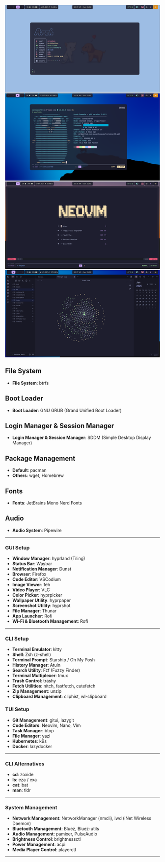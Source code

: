 ![alt text](Assests/terminal.png)
![alt text](Assests/go.png)
![alt text](Assests/nvim.png)
![alt text](Assests/obsidian.png)

## File System

- **File System**: btrfs

## Boot Loader

- **Boot Loader**: GNU GRUB (Grand Unified Boot Loader)

## Login Manager & Session Manager

- **Login Manager & Session Manager**: SDDM (Simple Desktop Display Manager)

## Package Management

- **Default**: pacman
- **Others**: wget, Homebrew

## Fonts

- **Fonts**: JetBrains Mono Nerd Fonts

## Audio

- **Audio System**: Pipewire

---

### GUI Setup

- **Window Manager**: hyprland (Tiling)
- **Status Bar**: Waybar
- **Notification Manager**: Dunst
- **Browser**: Firefox
- **Code Editor**: VSCodium
- **Image Viewer**: feh
- **Video Player**: VLC
- **Color Picker**: hyprpicker
- **Wallpaper Utility**: hyprpaper
- **Screenshot Utility**: hyprshot
- **File Manager**: Thunar
- **App Launcher**: Rofi
- **Wi-Fi & Bluetooth Management**: Rofi

---

### CLI Setup

- **Terminal Emulator**: kitty
- **Shell**: Zsh (z-shell)
- **Terminal Prompt**: Starship / Oh My Posh
- **History Manager**: Atuin
- **Search Utility**: Fzf (Fuzzy Finder)
- **Terminal Multiplexer**: tmux
- **Trash Control**: trashy
- **Fetch Utilities**: nitch, fastfetch, cutefetch
- **Zip Management**: unzip
- **Clipboard Management**: cliphist, wl-clipboard

### TUI Setup

- **Git Management**: gitui, lazygit
- **Code Editors**: Neovim, Nano, Vim
- **Task Manager**: btop
- **File Manager**: yazi
- **Kubernetes**: k9s
- **Docker**: lazydocker

---

### CLI Alternatives

- **cd**: zoxide
- **ls**: eza / exa
- **cat**: bat
- **man**: tldr

---

### System Management

- **Network Management**: NetworkManager (nmcli), iwd (iNet Wireless Daemon)
- **Bluetooth Management**: Bluez, Bluez-utils
- **Audio Management**: pamixer, PulseAudio
- **Brightness Control**: brightnessctl
- **Power Management**: acpi
- **Media Player Control**: playerctl

---
